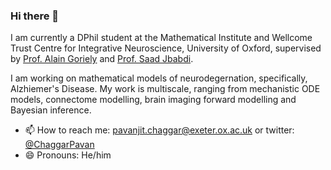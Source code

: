 ### Hi there 👋

I am currently a DPhil student at the Mathematical Institute and Wellcome Trust Centre for Integrative Neuroscience, University of Oxford, supervised by [Prof. Alain Goriely](https://www.maths.ox.ac.uk/people/alain.goriely) and [Prof. Saad Jbabdi](https://users.fmrib.ox.ac.uk/~saad/).

I am working on mathematical models of neurodegernation, specifically, Alzhiemer's Disease. My work is multiscale, ranging from mechanistic ODE models, connectome modelling, brain imaging forward modelling and Bayesian inference. 

- 📫 How to reach me: pavanjit.chaggar@exeter.ox.ac.uk or twitter: [@ChaggarPavan](https://twitter.com/ChaggarPavan)
- 😄 Pronouns: He/him


<!--
**PavanChaggar/PavanChaggar** is a ✨ _special_ ✨ repository because its `README.md` (this file) appears on your GitHub profile.

